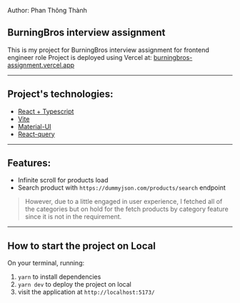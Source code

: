 Author: Phan Thông Thành

## BurningBros interview assignment

This is my project for BurningBros interview assignment for frontend engineer role
Project is deployed using Vercel at: [burningbros-assignment.vercel.app](burningbros-assignment.vercel.app)

---

## Project's technologies:

- [React + Typescript](https://react.dev/learn/typescript)
- [Vite](https://vitejs.dev/)
- [Material-UI](https://mui.com/material-ui/)
- [React-query](https://tanstack.com/query/v3/)

---

## Features:

- Infinite scroll for products load
- Search product with `https://dummyjson.com/products/search` endpoint

> However, due to a little engaged in user experience, I fetched all of the categories but on hold for the fetch products by category feature since it is not in the requirement.

---

## How to start the project on Local

On your terminal, running:

1. `yarn` to install dependencies
2. `yarn dev` to deploy the project on local
3. visit the application at `http://localhost:5173/`
